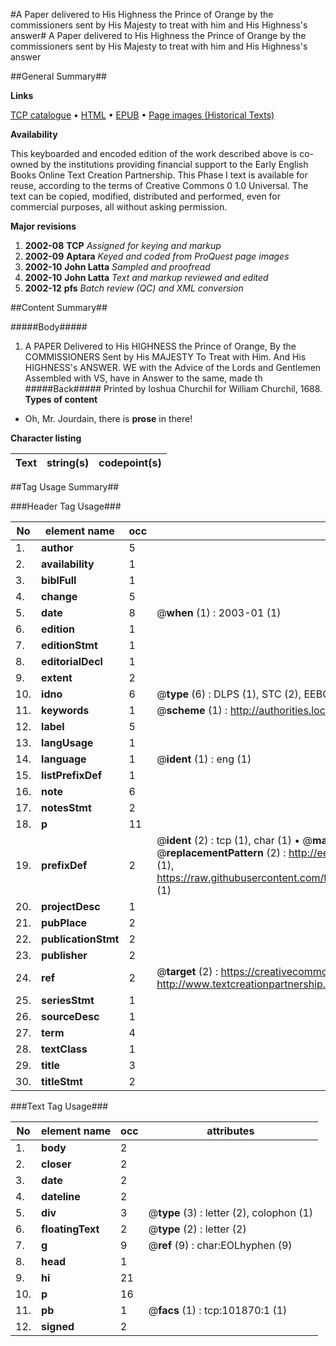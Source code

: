 #A Paper delivered to His Highness the Prince of Orange by the commissioners sent by His Majesty to treat with him and His Highness's answer#
A Paper delivered to His Highness the Prince of Orange by the commissioners sent by His Majesty to treat with him and His Highness's answer

##General Summary##

**Links**

[TCP catalogue](http://www.ota.ox.ac.uk/tcp/)  • 
[HTML](http://tei.it.ox.ac.uk/tcp/Texts-HTML/free/A55/A55346.html)  • 
[EPUB](http://tei.it.ox.ac.uk/tcp/Texts-EPUB/free/A55/A55346.epub) • 
[Page images (Historical Texts)](https://data.historicaltexts.jisc.ac.uk/view?pubId=eebo-13798326e&pageId=eebo-13798326e-101870-1)

**Availability**

This keyboarded and encoded edition of the
	       work described above is co-owned by the institutions
	       providing financial support to the Early English Books
	       Online Text Creation Partnership. This Phase I text is
	       available for reuse, according to the terms of Creative
	       Commons 0 1.0 Universal. The text can be copied,
	       modified, distributed and performed, even for
	       commercial purposes, all without asking permission.

**Major revisions**

1. __2002-08__ __TCP__ *Assigned for keying and markup*
1. __2002-09__ __Aptara__ *Keyed and coded from ProQuest page images*
1. __2002-10__ __John Latta__ *Sampled and proofread*
1. __2002-10__ __John Latta__ *Text and markup reviewed and edited*
1. __2002-12__ __pfs__ *Batch review (QC) and XML conversion*

##Content Summary##

#####Body#####

1. A PAPER
Delivered to His HIGHNESS the
Prince of Orange,
By the COMMISSIONERS Sent by His
MAJESTY
To Treat with Him. And His HIGHNESS's ANSWER.
WE with the Advice of the Lords and Gentlemen Assembled with VS, have
in Answer to the same, made th
#####Back#####
Printed by Ioshua Churchil for William Churchil, 1688.
**Types of content**

  * Oh, Mr. Jourdain, there is **prose** in there!

**Character listing**


|Text|string(s)|codepoint(s)|
|---|---|---|

##Tag Usage Summary##

###Header Tag Usage###

|No|element name|occ|attributes|
|---|---|---|---|
|1.|__author__|5||
|2.|__availability__|1||
|3.|__biblFull__|1||
|4.|__change__|5||
|5.|__date__|8| @__when__ (1) : 2003-01 (1)|
|6.|__edition__|1||
|7.|__editionStmt__|1||
|8.|__editorialDecl__|1||
|9.|__extent__|2||
|10.|__idno__|6| @__type__ (6) : DLPS (1), STC (2), EEBO-CITATION (1), OCLC (1), VID (1)|
|11.|__keywords__|1| @__scheme__ (1) : http://authorities.loc.gov/ (1)|
|12.|__label__|5||
|13.|__langUsage__|1||
|14.|__language__|1| @__ident__ (1) : eng (1)|
|15.|__listPrefixDef__|1||
|16.|__note__|6||
|17.|__notesStmt__|2||
|18.|__p__|11||
|19.|__prefixDef__|2| @__ident__ (2) : tcp (1), char (1)  •  @__matchPattern__ (2) : ([0-9\-]+):([0-9IVX]+) (1), (.+) (1)  •  @__replacementPattern__ (2) : http://eebo.chadwyck.com/downloadtiff?vid=$1&page=$2 (1), https://raw.githubusercontent.com/textcreationpartnership/Texts/master/tcpchars.xml#$1 (1)|
|20.|__projectDesc__|1||
|21.|__pubPlace__|2||
|22.|__publicationStmt__|2||
|23.|__publisher__|2||
|24.|__ref__|2| @__target__ (2) : https://creativecommons.org/publicdomain/zero/1.0/ (1), http://www.textcreationpartnership.org/docs/. (1)|
|25.|__seriesStmt__|1||
|26.|__sourceDesc__|1||
|27.|__term__|4||
|28.|__textClass__|1||
|29.|__title__|3||
|30.|__titleStmt__|2||


###Text Tag Usage###

|No|element name|occ|attributes|
|---|---|---|---|
|1.|__body__|2||
|2.|__closer__|2||
|3.|__date__|2||
|4.|__dateline__|2||
|5.|__div__|3| @__type__ (3) : letter (2), colophon (1)|
|6.|__floatingText__|2| @__type__ (2) : letter (2)|
|7.|__g__|9| @__ref__ (9) : char:EOLhyphen (9)|
|8.|__head__|1||
|9.|__hi__|21||
|10.|__p__|16||
|11.|__pb__|1| @__facs__ (1) : tcp:101870:1 (1)|
|12.|__signed__|2||
